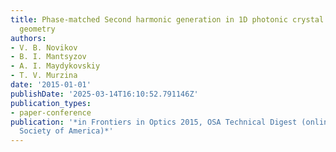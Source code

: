 ```yaml
---
title: Phase-matched Second harmonic generation in 1D photonic crystal in the Laue
  geometry
authors:
- V. B. Novikov
- B. I. Mantsyzov
- A. I. Maydykovskiy
- T. V. Murzina
date: '2015-01-01'
publishDate: '2025-03-14T16:10:52.791146Z'
publication_types:
- paper-conference
publication: '*in Frontiers in Optics 2015, OSA Technical Digest (online) (Optical
  Society of America)*'
---
```


